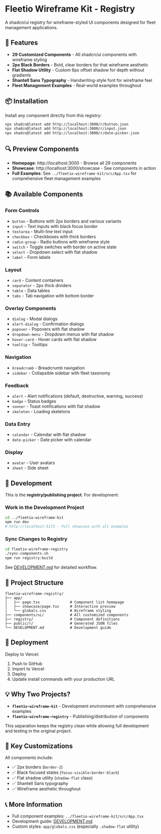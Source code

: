 # Fleetio Wireframe Kit - Registry

A shadcn/ui registry for wireframe-styled UI components designed for fleet management applications.

## 🎨 Features

- **29 Customized Components** - All shadcn/ui components with wireframe styling
- **2px Black Borders** - Bold, clear borders for that wireframe aesthetic
- **Flat Shadow Utility** - Custom 6px offset shadow for depth without gradients  
- **Shantell Sans Typography** - Handwriting-style font for wireframe feel
- **Fleet Management Examples** - Real-world examples throughout

## 📦 Installation

Install any component directly from this registry:

```bash
npx shadcn@latest add http://localhost:3000/r/button.json
npx shadcn@latest add http://localhost:3000/r/input.json
npx shadcn@latest add http://localhost:3000/r/date-picker.json
```

## 🔍 Preview Components

- **Homepage**: http://localhost:3000 - Browse all 29 components
- **Showcase**: http://localhost:3000/showcase - See components in action
- **Full Examples**: See `../fleetio-wireframe-kit/src/App.tsx` for comprehensive fleet management examples

## 📚 Available Components

### Form Controls
- `button` - Buttons with 2px borders and various variants
- `input` - Text inputs with black focus border
- `textarea` - Multi-line text input
- `checkbox` - Checkboxes with thick borders
- `radio-group` - Radio buttons with wireframe style
- `switch` - Toggle switches with border on active state
- `select` - Dropdown select with flat shadow
- `label` - Form labels

### Layout
- `card` - Content containers
- `separator` - 2px thick dividers
- `table` - Data tables
- `tabs` - Tab navigation with bottom border

### Overlay Components
- `dialog` - Modal dialogs
- `alert-dialog` - Confirmation dialogs
- `popover` - Popovers with flat shadow
- `dropdown-menu` - Dropdown menus with flat shadow
- `hover-card` - Hover cards with flat shadow
- `tooltip` - Tooltips

### Navigation
- `breadcrumb` - Breadcrumb navigation
- `sidebar` - Collapsible sidebar with fleet taxonomy

### Feedback
- `alert` - Alert notifications (default, destructive, warning, success)
- `badge` - Status badges
- `sonner` - Toast notifications with flat shadow
- `skeleton` - Loading skeletons

### Data Entry
- `calendar` - Calendar with flat shadow
- `date-picker` - Date picker with calendar

### Display
- `avatar` - User avatars
- `sheet` - Side sheet

## 🔧 Development

This is the **registry/publishing project**. For development:

### Work in the Development Project
```bash
cd ../fleetio-wireframe-kit
npm run dev
# http://localhost:5173 - Full showcase with all examples
```

### Sync Changes to Registry
```bash
cd fleetio-wireframe-registry
./sync-components.sh
npm run registry:build
```

See [DEVELOPMENT.md](./DEVELOPMENT.md) for detailed workflow.

## 📂 Project Structure

```
fleetio-wireframe-registry/
├── app/
│   ├── page.tsx              # Component list homepage
│   ├── showcase/page.tsx     # Interactive preview
│   └── globals.css           # Wireframe styling
├── components/ui/            # All customized components
├── registry/                 # Component definitions
├── public/r/                 # Generated JSON files
└── DEVELOPMENT.md            # Development guide
```

## 🚀 Deployment

Deploy to Vercel:
1. Push to GitHub
2. Import to Vercel
3. Deploy
4. Update install commands with your production URL

## 💡 Why Two Projects?

- **`fleetio-wireframe-kit`** - Development environment with comprehensive examples
- **`fleetio-wireframe-registry`** - Publishing/distribution of components

This separation keeps the registry clean while allowing full development and testing in the original project.

## 🎯 Key Customizations

All components include:
- ✅ 2px borders (`border-2`)
- ✅ Black focused states (`focus-visible:border-black`)
- ✅ Flat shadow utility (`shadow-flat` class)
- ✅ Shantell Sans typography
- ✅ Wireframe aesthetic throughout

## 📞 More Information

- Full component examples: `../fleetio-wireframe-kit/src/App.tsx`
- Development guide: [DEVELOPMENT.md](./DEVELOPMENT.md)
- Custom styles: `app/globals.css` (especially `.shadow-flat` utility)
